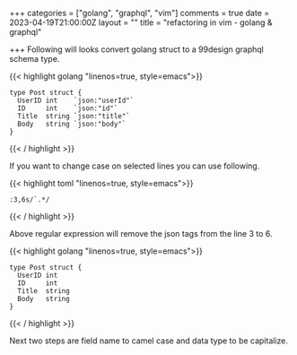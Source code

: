 +++
categories = ["golang", "graphql", "vim"]
comments = true
date = 2023-04-19T21:00:00Z
layout = ""
title = "refactoring in vim - golang & graphql"

+++
Following will looks convert golang struct to a 99design graphql schema type.



{{< highlight golang  "linenos=true, style=emacs">}}

    type Post struct {
      UserID int    `json:"userId"`
      ID     int    `json:"id"`
      Title  string `json:"title"`
      Body   string `json:"body"`
	}


{{< / highlight >}}


If you want to change case on selected lines you can use following.

{{< highlight toml  "linenos=true, style=emacs">}}

    :3,6s/`.*/

{{< / highlight >}}


Above regular expression will remove the json tags from the line 3 to 6.

{{< highlight golang  "linenos=true, style=emacs">}}

    type Post struct {
      UserID int    
      ID     int    
      Title  string 
      Body   string 
	}

{{< / highlight >}}


Next two steps are field name to camel case and data type to be capitalize.